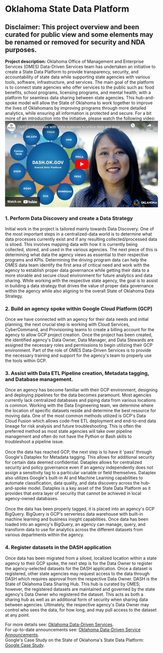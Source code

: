 # Oklahoma State Data Platform

## Disclaimer: This project overview and been curated for public view and some elements may be renamed or removed for security and NDA purposes.

**Project description:** Oklahoma Office of Management and Enterprise Services (OMES) Data-Driven Services team has undertaken an initiative to create a State Data Platform to provide transparency, security, and accountability of state data while supporting state agencies with various tools, software, infrastructure, and services. The main goal of the platform is to connect state agencies who offer services to the public such as: food benefits, school programs, licensing programs, and mental health; with a platform for seamless data sharing between state agencies. This hub-and-spoke model will allow the State of Oklahoma to work together to improve the lives of Oklahomans by improving programs through more detailed analytics, while ensuring all information is protected and secure. For a bit more of an introduction into the initiative, please watch the following video:
<br>
[![OMES collaborates with state agencies to utilize data and drive service efficiencies for Oklahomans](/images/Youtube_Thumbnail_SDP.png)](https://youtu.be/ZNxmbjxT_Uo "OMES collaborates with state agencies to utilize data and drive service efficiencies for Oklahomans")

### 1. Perform Data Discovery and create a Data Strategy
Initial work in the project is tailored mainly towards Data Discovery. One of the most important steps in a centralized-data world is to determine what data processes currently exist and if any resulting collected/processed data is siloed. This involves mapping data with how it is currently being collected, stored, and used in the various agencies. The next piece of this is determining what data the agency views as essential to their respective programs and KPIs. Determining the driving program data can help the OMES data team identify the first area of critical need and work with the agency to establish proper data governance while getting their data to a more storable and secure cloud environment for future analytics and data sharing. While working with the respective state agency, the goal is to assist in building a data strategy that drives the value of proper data governance within the agency while also aligning to the overall State of Oklahoma Data Strategy.

### 2. Build an agency spoke within Google Cloud Platform (GCP)
Once we have connected with an agency for their data needs and initial planning, the next crucial step is working with Cloud Services, CyberCommand, and Provisioning teams to create a billing account for the agency to allow GCP project creation. Once the project has been created, the identified agency's Data Owner, Data Manager, and Data Stewards are assigned the necessary roles and permissions to begin utilizing their GCP environment. Part of the role of OMES Data-Driven Services is to provide the necessary training and support for the agency's team to properly use the tools within GCP.

### 3. Assist with Data ETL Pipeline creation, Metadata tagging, and Database management.
Once an agency has become familiar with their GCP environment, designing and deploying pipelines for the data becomes paramount. Most agencies currently lack centralized databases and piping data from various locations is common. Working with the Data Engineering team, we determine where the location of specific datasets reside and determine the best resource for moving data. One of the most common methods utilized is GCP's Data Cloud Fusion which allows code-free ETL deployment and end-to-end data lineage for risk analysis and future troubleshooting. This is often the preferred method as most state agencies will take over pipeline management and often do not have the Python or Bash skills to troubleshoot a pipeline issue.
<br><br>
Once the data has reached GCP, the next step is to have it 'pass' through Google's Dataplex for Metadata tagging. This allows for additional security for certain data deemed confidential. Dataplex allows for centralized security and policy governance even if an agency independently does not assign a sensitivity tag to a particular variable or field themselves. Dataplex also utilizes Google's built-in AI and Machine Learning capabilities to automate classification, data quality, and data discovery across the hub-and-spoke model. Dataplex is a key asset of the State Data Platform as it provides that extra layer of security that cannot be achieved in local agency-owned databases.
<br><br>
Once the data has been properly tagged, it is placed into an agency's GCP BigQuery. BigQuery is GCP's serverless data warehouse with built-in machine learning and business insight capabilities. Once data has been loaded into an agency's BigQuery, an agency can manage, query, and transform data to use for analytics across the different datasets from various departments within the agency. 

### 4. Register datasets in the DASH application
Once data has been migrated from a siloed, localized location within a state agency to their GCP spoke, the next step is for the Data Owner to register the agency-selected datasets for the DASH application. Once a dataset is registered, other state agencies may request access to the data through DASH which requires approval from the respective Data Owner. DASH is the State of Oklahoma Data Sharing Hub. This hub is curated by OMES; however, the registered datasets are maintained and governed by the state agency's Data Owner who registered the dataset. This acts as both a sharing hub as well as an additional form of security when sharing data between agencies. Ultimately, the respective agency's Data Owner may control who sees the data, for how long, and may pull access to the dataset at any point.

For more details see: [Oklahoma Data-Driven Services](https://oklahoma.gov/omes/services/information-services/dataservices.html).
<br>
For up-to-date announcements see: [Oklahoma Data-Driven Service Announcements](https://oklahoma.gov/omes/services/information-services/dataservices/announcements.html).
<br>
Google's Case Study on the State of Oklahoma's State Data Platform: [Google Case Study](https://cloud.google.com/customers/state-of-oklahoma-omes).
